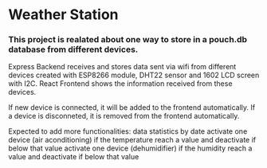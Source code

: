 # Weather Station

### This project is realated about one way to store in a pouch.db database from different devices.

Express Backend receives and stores data sent via wifi from different devices created with ESP8266 module, DHT22 sensor and 1602 LCD screen with I2C.
React Frontend shows the information received from these devices.

If new device is connected, it will be added to the frontend automatically.
If a device is disconneted, it is removed from the frontend automatically.

Expected to add more functionalities:
    data statistics by date
    activate one device (air aconditioning) if the temperature reach a value and deactivate if below that value
    activate one device (dehumidifier) if the humidity reach a value and deactivate if below that value
